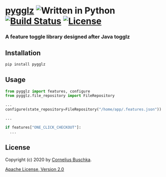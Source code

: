 # [pygglz](https://github.com/cbuschka/pygglz) ![Written in Python](https://img.shields.io/badge/python-3.6%203.7%203.8-blue.svg) [![Build Status](https://travis-ci.org/cbuschka/pygglz.svg?branch=master)](https://travis-ci.org/cbuschka/pygglz) [![License](https://img.shields.io/badge/License-Apache%202.0-blue.svg)](https://github.com/cbuschka/pygglz/blob/master/license.txt)

### A feature toggle library designed after Java togglz

## Installation

```bash
pip install pygglz
```

## Usage

```python
from pygglz import features, configure
from pygglz.file_repository import FileRepository

...
configure(state_repository=FileRepository("/home/app/.features.json"))

...

if features["ONE_CLICK_CHECKOUT"]:
  ...
```

## License
Copyright (c) 2020 by [Cornelius Buschka](https://github.com/cbuschka).

[Apache License, Version 2.0](./license.txt)
